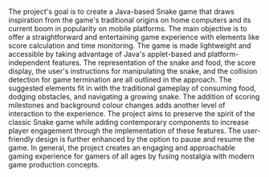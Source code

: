 The project's goal is to create a Java-based Snake game that draws inspiration from the game's traditional origins on home computers and its current boom in popularity on mobile platforms. The main objective is to offer a straightforward and entertaining game experience with elements like score calculation and time monitoring. The game is made lightweight and accessible by taking advantage of Java's applet-based and platform-independent features.
The representation of the snake and food, the score display, the user's instructions for manipulating the snake, and the collision detection for game termination are all outlined in the approach. The suggested elements fit in with the traditional gameplay of consuming food, dodging obstacles, and navigating a growing snake. The addition of scoring milestones and background colour changes adds another level of interaction to the experience.
The project aims to preserve the spirit of the classic Snake game while adding contemporary components to increase player engagement through the implementation of these features. The user-friendly design is further enhanced by the option to pause and resume the game. In general, the project creates an engaging and approachable gaming experience for gamers of all ages by fusing nostalgia with modern game production concepts.

